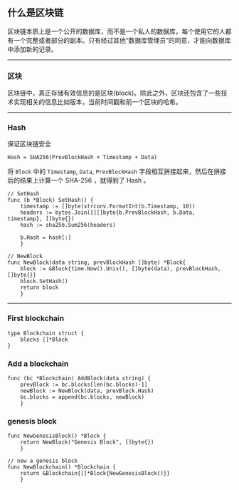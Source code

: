 ## 什么是区块链

区块链本质上是一个公开的数据库，而不是一个私人的数据库，每个使用它的人都有一个完整或者部分的副本。只有经过其他“数据库管理员”的同意，才能向数据库中添加新的记录。

---

### 区块

区块链中，真正存储有效信息的是区块(block)。除此之外，区块还包含了一些技术实现相关的信息比如版本，当前时间戳和前一个区块的哈希。

---

### Hash

保证区块链安全

``` golang
Hash = SHA256(PrevBlockHash + Timestamp + Data)
```

将 `Block` 中的 `Timestamp`, `Data`, `PrevBlockHash` 字段相互拼接起来，然后在拼接后的结果上计算一个 SHA-256 ，就得到了 Hash 。

``` golang
// SetHash
func (b *Block) SetHash() {
    timestamp := []byte(strconv.FormatInt(b.Timestamp, 10))
    headers := bytes.Join([][]byte{b.PrevBlockHash, b.Data, timestamp}, []byte{})
    hash := sha256.Sum256(headers)

    b.Hash = hash[:]
    }
```

``` golang
// NewBlock
func NewBlock(data string, prevBlockHash []byte) *Block{
    block := &Block{time.Now().Unix(), []byte(data), prevBlockHash, []byte{}}
    block.SetHash()
    return block
    }
```

---

### First blockchain

```golang
type Blockchain struct {
    blocks []*Block
}
```

### Add a blockchain

```golang
func (bc *Blockchain) AddBlock(data string) {
    prevBlock := bc.blocks[len(bc.blocks)-1]
    newBlock := NewBlock(data, prevBlock.Hash)
    bc.blocks = append(bc.blocks, newBlock)
    }
```

### genesis block

```golang
func NewGenesisBlock() *Block {
    return NewBlock("Genesis Block", []byte{})
    }
```

```golang
// new a genesis block
func NewBlockchain() *Blockchain {
    return &Blockchain{[]*Block{NewGenesisBlock()}}
    }
```

